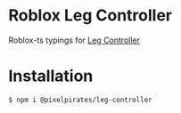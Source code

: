 # Roblox Leg Controller

Roblox-ts typings for [Leg Controller](https://devforum.roblox.com/t/leg-controller-ik-included-a-quality-solution-to-leg-movement/2617356)

# Installation

```
$ npm i @pixelpirates/leg-controller
```
